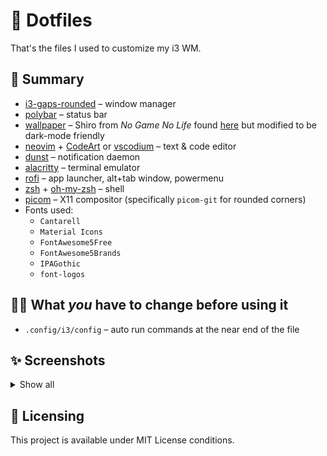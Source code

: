 # 📁 Dotfiles

That's the files I used to customize my i3 WM.

## 📑 Summary

- [i3-gaps-rounded](https://github.com/jbenden/i3-gaps-rounded) – window manager
- [polybar](https://github.com/polybar/polybar) – status bar
- [wallpaper](./docs/wallpaper.png) – Shiro from _No Game No Life_ found
  [here](https://wallpapercave.com/w/wp3244946) but modified to be dark-mode
  friendly
- [neovim](https://github.com/neovim/neovim) +
  [CodeArt](https://github.com/artart222/CodeArt) or
  [vscodium](https://github.com/VSCodium/vscodium/) – text & code editor
- [dunst](https://github.com/dunst-project/dunst) – notification daemon
- [alacritty](https://github.com/alacritty/alacritty) – terminal emulator
- [rofi](https://github.com/joni22u/rofi) – app launcher, alt+tab window,
  powermenu
- [zsh](https://www.zsh.org/) + [oh-my-zsh](https://github.com/ohmyzsh/ohmyzsh)
  – shell
- [picom](https://github.com/yshui/picom) – X11 compositor (specifically
  `picom-git` for rounded corners)
- Fonts used:
  - `Cantarell`
  - `Material Icons`
  - `FontAwesome5Free`
  - `FontAwesome5Brands`
  - `IPAGothic`
  - `font-logos`

## ✍🏻 What _you_ have to change before using it

- `.config/i3/config` – auto run commands at the near end of the file

## ✨ Screenshots

<details>
    <summary>Show all</summary>
    <h3>🖼️ Desktop</h3>
    <img src="./docs/desktop.png" alt="desktop">
    <h3>📟 Rofi</h3>
    <ul>
        <li>
            <h6>Launcher</h6>
            <img src="./docs/rofi-run.png" alt="rofi launcher">
        </li>
        <li>
            <h6>Power menu</h6>
            <img src="./docs/rofi-powermenu.png" alt="rofi powermenu">
        </li>
        <li>
            <h6>Window changer</h6>
            <img src="./docs/rofi-window.png" alt="rofi window changer">
        </li>
    </ul>
    <h3>🗨️ Dunst notifications</h3>
    <div align="center">
        <img src="./docs/dunst-notifications.png" alt="dunst notification">
    </div>
</details>

## 📝 Licensing

This project is available under MIT License conditions.
